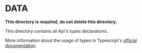 # DATA

**This directory is required, do not delete this directory.**

This directory contains all Api's types declarations.

More information about the usage of types in Typescript's [official documentation](https://www.typescriptlang.org/docs/handbook/basic-types.html).
